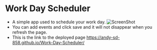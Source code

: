 # Work Day Scheduler
- A simple app used to schedule your work day.
 ![ScreenShot](https://user-images.githubusercontent.com/105959861/179417899-69e0e828-a780-4b6c-8361-3c7c121b2534.PNG)
- You can add events and click save and it will not disappear when you refresh the page.
- This is the link to the deployed page https://andy-sd-858.github.io/Work-Day-Scheduler/

